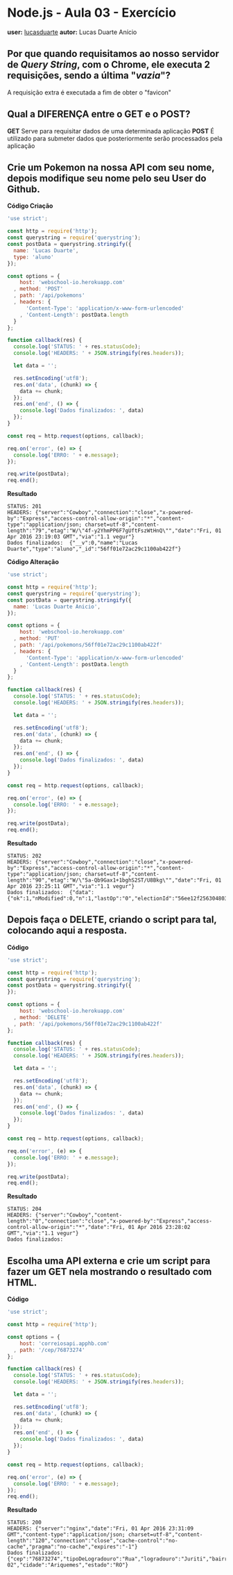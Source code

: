 # Node.js - Aula 03 - Exercício
**user:** [lucasduarte](https://lucasduarte.github.io)
**autor:** Lucas Duarte Anício

## Por que quando requisitamos ao nosso servidor de *Query String*, **com o Chrome**, ele executa 2 requisições, sendo a última "*vazia*"?
A requisição extra é executada a fim de obter o "favicon"

## Qual a DIFERENÇA entre o GET e o POST?
**GET** Serve para requisitar dados de uma determinada aplicação
**POST** É utilizado para submeter dados que posteriormente serão processados pela aplicação

## Crie um Pokemon na nossa API com seu nome, depois modifique seu nome pelo seu User do Github.

**Código Criação**
```js
'use strict';

const http = require('http');
const querystring = require('querystring');
const postData = querystring.stringify({
  name: 'Lucas Duarte',
  type: 'aluno'
});

const options = {
    host: 'webschool-io.herokuapp.com'
  , method: 'POST'
  , path: '/api/pokemons'
  , headers: {
      'Content-Type': 'application/x-www-form-urlencoded'
    , 'Content-Length': postData.length
  }
};

function callback(res) {
  console.log('STATUS: ' + res.statusCode);
  console.log('HEADERS: ' + JSON.stringify(res.headers));

  let data = '';

  res.setEncoding('utf8');
  res.on('data', (chunk) => {
    data += chunk;
  });
  res.on('end', () => {
    console.log('Dados finalizados: ', data)
  });
}

const req = http.request(options, callback);

req.on('error', (e) => {
  console.log('ERRO: ' + e.message);
});

req.write(postData);
req.end();

```

**Resultado**
```
STATUS: 201
HEADERS: {"server":"Cowboy","connection":"close","x-powered-by":"Express","access-control-allow-origin":"*","content-type":"application/json; charset=utf-8","content-length":"79","etag":"W/\"4f-y2YhmPP6F7gUftFszWtHnQ\"","date":"Fri, 01 Apr 2016 23:19:03 GMT","via":"1.1 vegur"}
Dados finalizados:  {"__v":0,"name":"Lucas Duarte","type":"aluno","_id":"56ff01e72ac29c1100ab422f"}
```

**Código Alteração**
```js
'use strict';

const http = require('http');
const querystring = require('querystring');
const postData = querystring.stringify({
  name: 'Lucas Duarte Anicio',
});

const options = {
    host: 'webschool-io.herokuapp.com'
  , method: 'PUT'
  , path: '/api/pokemons/56ff01e72ac29c1100ab422f'
  , headers: {
      'Content-Type': 'application/x-www-form-urlencoded'
    , 'Content-Length': postData.length
  }
};

function callback(res) {
  console.log('STATUS: ' + res.statusCode);
  console.log('HEADERS: ' + JSON.stringify(res.headers));

  let data = '';

  res.setEncoding('utf8');
  res.on('data', (chunk) => {
    data += chunk;
  });
  res.on('end', () => {
    console.log('Dados finalizados: ', data)
  });
}

const req = http.request(options, callback);

req.on('error', (e) => {
  console.log('ERRO: ' + e.message);
});

req.write(postData);
req.end();

```

**Resultado**
```
STATUS: 202
HEADERS: {"server":"Cowboy","connection":"close","x-powered-by":"Express","access-control-allow-origin":"*","content-type":"application/json; charset=utf-8","content-length":"90","etag":"W/\"5a-Qb9Gax1+1bghS2ST/U8Bkg\"","date":"Fri, 01 Apr 2016 23:25:11 GMT","via":"1.1 vegur"}
Dados finalizados:  {"data":{"ok":1,"nModified":0,"n":1,"lastOp":"0","electionId":"56ee12f2563048036a1e77e7"}}
```

## **Depois faça o DELETE**, criando o script para tal, colocando aqui a resposta.

**Código**
```js
'use strict';

const http = require('http');
const querystring = require('querystring');
const postData = querystring.stringify({
});

const options = {
    host: 'webschool-io.herokuapp.com'
  , method: 'DELETE'
  , path: '/api/pokemons/56ff01e72ac29c1100ab422f'
};

function callback(res) {
  console.log('STATUS: ' + res.statusCode);
  console.log('HEADERS: ' + JSON.stringify(res.headers));

  let data = '';

  res.setEncoding('utf8');
  res.on('data', (chunk) => {
    data += chunk;
  });
  res.on('end', () => {
    console.log('Dados finalizados: ', data)
  });
}

const req = http.request(options, callback);

req.on('error', (e) => {
  console.log('ERRO: ' + e.message);
});

req.write(postData);
req.end();

```

**Resultado**
```
STATUS: 204
HEADERS: {"server":"Cowboy","content-length":"0","connection":"close","x-powered-by":"Express","access-control-allow-origin":"*","date":"Fri, 01 Apr 2016 23:28:02 GMT","via":"1.1 vegur"}
Dados finalizados:
```

## Escolha uma **API externa** e crie um script para fazer um GET nela **mostrando o resultado com HTML**.

**Código**
```js
'use strict';

const http = require('http');

const options = {
    host: 'correiosapi.apphb.com'
  , path: '/cep/76873274'
};

function callback(res) {
  console.log('STATUS: ' + res.statusCode);
  console.log('HEADERS: ' + JSON.stringify(res.headers));

  let data = '';

  res.setEncoding('utf8');
  res.on('data', (chunk) => {
    data += chunk;
  });
  res.on('end', () => {
    console.log('Dados finalizados: ', data)
  });
}

const req = http.request(options, callback);

req.on('error', (e) => {
  console.log('ERRO: ' + e.message);
});
req.end();

```

**Resultado**
```
STATUS: 200
HEADERS: {"server":"nginx","date":"Fri, 01 Apr 2016 23:31:09 GMT","content-type":"application/json; charset=utf-8","content-length":"120","connection":"close","cache-control":"no-cache","pragma":"no-cache","expires":"-1"}
Dados finalizados:  {"cep":"76873274","tipoDeLogradouro":"Rua","logradouro":"Juriti","bairro":"Setor 02","cidade":"Ariquemes","estado":"RO"}

```
